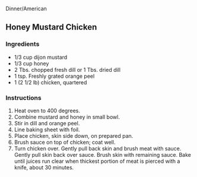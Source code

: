 Dinner/American

## Honey Mustard Chicken

### Ingredients

- 1/3 cup dijon mustard
- 1/3 cup honey
- 2 Tbs. chopped fresh dill or 1 Tbs. dried dill
- 1 tsp. Freshly grated orange peel
- 1 (2 1/2 lb) chicken, quartered

### Instructions

1. Heat oven to 400 degrees. 
2. Combine mustard and honey in small bowl. 
3. Stir in dill and orange peel. 
4. Line baking sheet with foil. 
5. Place chicken, skin side down, on prepared pan. 
6. Brush sauce on top of chicken; coat well. 
7. Turn chicken over. Gently pull back skin and brush meat with sauce. Gently pull skin back over sauce. Brush skin with remaining sauce. Bake until juices run clear when thickest portion of meat is pierced with a knife, about 30 minutes.